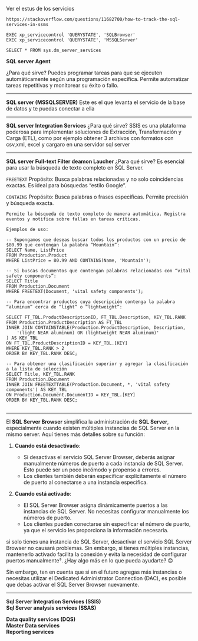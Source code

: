 Ver el estus de los servicios 
```
https://stackoverflow.com/questions/11682700/how-to-track-the-sql-services-in-ssms

EXEC xp_servicecontrol 'QUERYSTATE', 'SQLBrowser'
EXEC xp_servicecontrol 'QUERYSTATE', 'MSSQLServer'
  
SELECT * FROM sys.dm_server_services
```


**SQL server Agent**

¿Para qué sirve?
Puedes programar tareas para que se ejecuten automáticamente según una programación específica.
Permite automatizar tareas repetitivas y monitorear su éxito o fallo.

---

**SQL server (MSSQLSERVER)**
Este es el que levanta el servicio de la base de datos y te puedas conectar a ella 

---

**SQL server Integration Services**
¿Para qué sirve?
 SSIS  es una plataforma poderosa para implementar soluciones de Extracción, Transformación y Carga (ETL), como por ejemplo obtener 3 archivos con formatos con csv,xml, excel  y cargaro en una servidor sql server

---



**SQL server Full-text Filter deamon Laucher**
¿Para qué sirve?
Es esencial para usar la búsqueda de texto completo en SQL Server.

``FREETEXT``
Propósito: Busca palabras relacionadas y no solo coincidencias exactas. Es ideal para búsquedas “estilo Google”.


``CONTAINS``
Propósito: Busca palabras o frases específicas. Permite precisión y búsqueda exacta.



```
Permite la búsqueda de texto completo de manera automática. Registra eventos y notifica sobre fallas en tareas críticas.
 
Ejemplos de uso:  

-- Supongamos que deseas buscar todos los productos con un precio de $80.99 que contengan la palabra “Mountain”:
SELECT Name, ListPrice
FROM Production.Product
WHERE ListPrice = 80.99 AND CONTAINS(Name, 'Mountain');

-- Si buscas documentos que contengan palabras relacionadas con “vital safety components”:
SELECT Title
FROM Production.Document
WHERE FREETEXT(Document, 'vital safety components');

-- Para encontrar productos cuya descripción contenga la palabra “aluminum” cerca de “light” o “lightweight”:

SELECT FT_TBL.ProductDescriptionID, FT_TBL.Description, KEY_TBL.RANK
FROM Production.ProductDescription AS FT_TBL
INNER JOIN CONTAINSTABLE(Production.ProductDescription, Description,
    '(light NEAR aluminum) OR (lightweight NEAR aluminum)'
) AS KEY_TBL
ON FT_TBL.ProductDescriptionID = KEY_TBL.[KEY]
WHERE KEY_TBL.RANK > 2
ORDER BY KEY_TBL.RANK DESC;

-- Para obtener una clasificación superior y agregar la clasificación a la lista de selección
SELECT Title, KEY_TBL.RANK
FROM Production.Document
INNER JOIN FREETEXTTABLE(Production.Document, *, 'vital safety components') AS KEY_TBL
ON Production.Document.DocumentID = KEY_TBL.[KEY]
ORDER BY KEY_TBL.RANK DESC;


```
---

El **SQL Server Browser** simplifica la administración de **SQL Server**, especialmente cuando existen múltiples instancias de SQL Server en la mismo server. Aquí tienes más detalles sobre su función:

1. **Cuando está desactivado**:
   - Si desactivas el servicio SQL Server Browser, deberás asignar manualmente números de puerto a cada instancia de SQL Server. Esto puede ser un poco incómodo y propenso a errores.
   - Los clientes también deberán especificar explícitamente el número de puerto al conectarse a una instancia específica.

2. **Cuando está activado**:
   - El SQL Server Browser asigna dinámicamente puertos a las instancias de SQL Server. No necesitas configurar manualmente los números de puerto.
   - Los clientes pueden conectarse sin especificar el número de puerto, ya que el servicio les proporciona la información necesaria.
 
 si solo tienes una instancia de SQL Server, desactivar el servicio SQL Server Browser no causará problemas. Sin embargo, si tienes múltiples instancias, mantenerlo activado facilita la conexión y evita la necesidad de configurar puertos manualmente³. ¿Hay algo más en lo que pueda ayudarte? 😊

Sin embargo, ten en cuenta que si en el futuro agregas más instancias o necesitas utilizar el Dedicated Administrator Connection (DAC), es posible que debas activar el SQL Server Browser nuevamente.

--- 

**Sql Server Integration Services (SSIS)** <br>
**Sql Server analysis services (SSAS)** <br>

**Data quality services (DQS)**  <br>
**Master Data services** <br>
**Reporting services**
